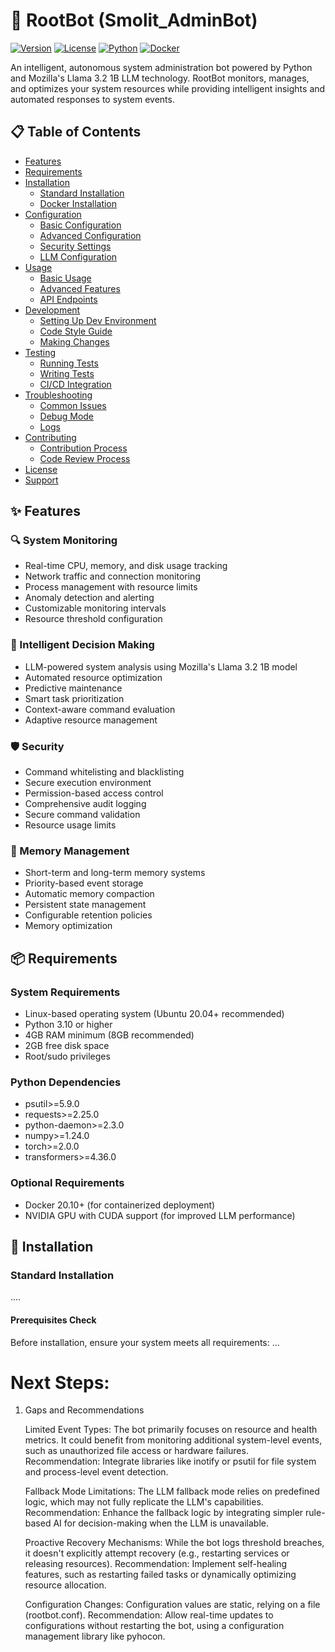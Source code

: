 # 🤖 RootBot (Smolit_AdminBot)

[![Version](https://img.shields.io/badge/version-0.2.0-blue.svg)](https://github.com/EcoSphereNetwork/Smolit_AdminBot)
[![License](https://img.shields.io/badge/license-MIT-green.svg)](LICENSE)
[![Python](https://img.shields.io/badge/python-3.10+-yellow.svg)](https://www.python.org/)
[![Docker](https://img.shields.io/badge/docker-supported-blue.svg)](https://www.docker.com/)

An intelligent, autonomous system administration bot powered by Python and Mozilla's Llama 3.2 1B LLM technology. RootBot monitors, manages, and optimizes your system resources while providing intelligent insights and automated responses to system events.

## 📋 Table of Contents
- [Features](#-features)
- [Requirements](#-requirements)
- [Installation](#-installation)
  - [Standard Installation](#standard-installation)
  - [Docker Installation](#docker-installation)
- [Configuration](#-configuration)
  - [Basic Configuration](#basic-configuration)
  - [Advanced Configuration](#advanced-configuration)
  - [Security Settings](#security-settings)
  - [LLM Configuration](#llm-configuration)
- [Usage](#-usage)
  - [Basic Usage](#basic-usage)
  - [Advanced Features](#advanced-features)
  - [API Endpoints](#api-endpoints)
- [Development](#-development)
  - [Setting Up Dev Environment](#setting-up-dev-environment)
  - [Code Style Guide](#code-style-guide)
  - [Making Changes](#making-changes)
- [Testing](#-testing)
  - [Running Tests](#running-tests)
  - [Writing Tests](#writing-tests)
  - [CI/CD Integration](#cicd-integration)
- [Troubleshooting](#-troubleshooting)
  - [Common Issues](#common-issues)
  - [Debug Mode](#debug-mode)
  - [Logs](#logs)
- [Contributing](#-contributing)
  - [Contribution Process](#contribution-process)
  - [Code Review Process](#code-review-process)
- [License](#-license)
- [Support](#-support)

## ✨ Features

### 🔍 System Monitoring
- Real-time CPU, memory, and disk usage tracking
- Network traffic and connection monitoring
- Process management with resource limits
- Anomaly detection and alerting
- Customizable monitoring intervals
- Resource threshold configuration

### 🧠 Intelligent Decision Making
- LLM-powered system analysis using Mozilla's Llama 3.2 1B model
- Automated resource optimization
- Predictive maintenance
- Smart task prioritization
- Context-aware command evaluation
- Adaptive resource management

### 🛡️ Security
- Command whitelisting and blacklisting
- Secure execution environment
- Permission-based access control
- Comprehensive audit logging
- Secure command validation
- Resource usage limits

### 💾 Memory Management
- Short-term and long-term memory systems
- Priority-based event storage
- Automatic memory compaction
- Persistent state management
- Configurable retention policies
- Memory optimization

## 📦 Requirements

### System Requirements
- Linux-based operating system (Ubuntu 20.04+ recommended)
- Python 3.10 or higher
- 4GB RAM minimum (8GB recommended)
- 2GB free disk space
- Root/sudo privileges

### Python Dependencies
- psutil>=5.9.0
- requests>=2.25.0
- python-daemon>=2.3.0
- numpy>=1.24.0
- torch>=2.0.0
- transformers>=4.36.0

### Optional Requirements
- Docker 20.10+ (for containerized deployment)
- NVIDIA GPU with CUDA support (for improved LLM performance)

## 🚀 Installation

### Standard Installation
....

#### Prerequisites Check
Before installation, ensure your system meets all requirements:
...

# Next Steps:
1. Gaps and Recommendations

    Limited Event Types:
        The bot primarily focuses on resource and health metrics. It could benefit from monitoring additional system-level events, such as unauthorized file access or hardware failures.
        Recommendation: Integrate libraries like inotify or psutil for file system and process-level event detection.

    Fallback Mode Limitations:
        The LLM fallback mode relies on predefined logic, which may not fully replicate the LLM's capabilities.
        Recommendation: Enhance the fallback logic by integrating simpler rule-based AI for decision-making when the LLM is unavailable.

    Proactive Recovery Mechanisms:
        While the bot logs threshold breaches, it doesn't explicitly attempt recovery (e.g., restarting services or releasing resources).
        Recommendation: Implement self-healing features, such as restarting failed tasks or dynamically optimizing resource allocation.

    Configuration Changes:
        Configuration values are static, relying on a file (rootbot.conf).
        Recommendation: Allow real-time updates to configurations without restarting the bot, using a configuration management library like pyhocon.
